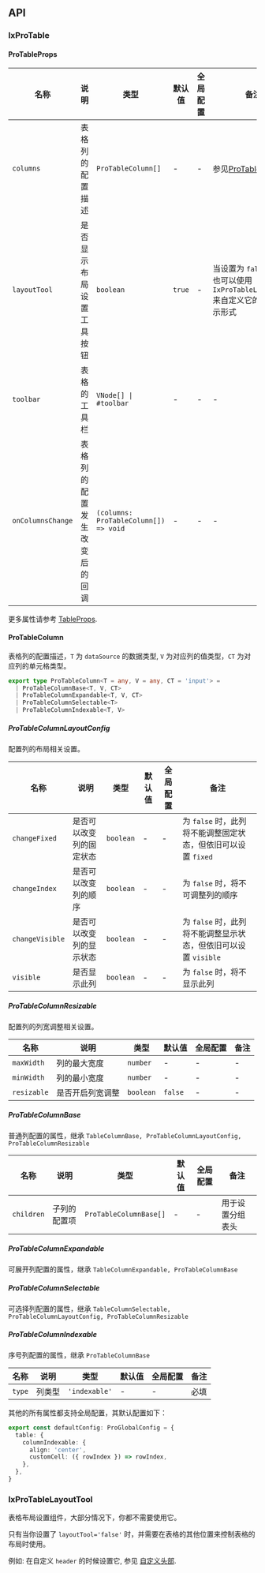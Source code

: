 ## API

### IxProTable

#### ProTableProps

| 名称 | 说明 | 类型  | 默认值 | 全局配置 | 备注 |
| --- | --- | --- | --- | --- | --- |
| `columns` | 表格列的配置描述 | `ProTableColumn[]` | - | - |  参见[ProTableColumn](#ProTableColumn)  |
| `layoutTool` | 是否显示布局设置工具按钮 | `boolean` | `true` | - | 当设置为 `false` 时，你也可以使用 `IxProTableLayoutTool` 来自定义它的位置和展示形式 |
| `toolbar` | 表格的工具栏 | `VNode[] \| #toolbar` | - | - | - |
| `onColumnsChange` | 表格列的配置发生改变后的回调 | `(columns: ProTableColumn[]) => void` | - | - | - |

更多属性请参考 [TableProps](/components/table/zh#TableProps).

#### ProTableColumn

表格列的配置描述，`T` 为 `dataSource` 的数据类型, `V` 为对应列的值类型，`CT` 为对应列的单元格类型。

```ts
export type ProTableColumn<T = any, V = any, CT = 'input'> =
  | ProTableColumnBase<T, V, CT>
  | ProTableColumnExpandable<T, V, CT>
  | ProTableColumnSelectable<T>
  | ProTableColumnIndexable<T, V>
```

##### ProTableColumnLayoutConfig

配置列的布局相关设置。

| 名称 | 说明 | 类型  | 默认值 | 全局配置 | 备注 |
| --- | --- | --- | --- | --- | --- |
| `changeFixed` | 是否可以改变列的固定状态 | `boolean` | - | - | 为 `false` 时，此列将不能调整固定状态，但依旧可以设置 `fixed` |
| `changeIndex` | 是否可以改变列的顺序 | `boolean` | - | - | 为 `false` 时，将不可调整列的顺序 |
| `changeVisible` | 是否可以改变列的显示状态 | `boolean` | - | - | 为 `false` 时，此列将不能调整显示状态，但依旧可以设置 `visible` |
| `visible` | 是否显示此列 | `boolean` | - | - | 为 `false` 时，将不显示此列 |

##### ProTableColumnResizable

配置列的列宽调整相关设置。

| 名称 | 说明 | 类型  | 默认值 | 全局配置 | 备注 |
| --- | --- | --- | --- | --- | --- |
| `maxWidth` | 列的最大宽度 | `number` | - | - | - |
| `minWidth` | 列的最小宽度 | `number` | - | - | - |
| `resizable` | 是否开启列宽调整 | `boolean` | `false` | - | - |

##### ProTableColumnBase

普通列配置的属性，继承 `TableColumnBase, ProTableColumnLayoutConfig, ProTableColumnResizable`

| 名称 | 说明 | 类型  | 默认值 | 全局配置 | 备注 |
| --- | --- | --- | --- | --- | --- |
| `children` | 子列的配置项 | `ProTableColumnBase[]` | - | - | 用于设置分组表头 |

##### ProTableColumnExpandable

可展开列配置的属性，继承 `TableColumnExpandable, ProTableColumnBase`

##### ProTableColumnSelectable

可选择列配置的属性，继承 `TableColumnSelectable, ProTableColumnLayoutConfig, ProTableColumnResizable`

##### ProTableColumnIndexable

序号列配置的属性，继承 `ProTableColumnBase`

| 名称 | 说明 | 类型  | 默认值 | 全局配置 | 备注 |
| --- | --- | --- | --- | --- | --- |
| `type` | 列类型 | `'indexable'` | - | - | 必填 |

其他的所有属性都支持全局配置，其默认配置如下：

```ts
export const defaultConfig: ProGlobalConfig = {
  table: {
    columnIndexable: {
      align: 'center',
      customCell: ({ rowIndex }) => rowIndex,
    },
  },
}
```

### IxProTableLayoutTool

表格布局设置组件，大部分情况下，你都不需要使用它。

只有当你设置了 `layoutTool='false'` 时，并需要在表格的其他位置来控制表格的布局时使用。

例如: 在自定义 `header` 的时候设置它, 参见 [自定义头部](#pro-table-demo-CustomHeader).
